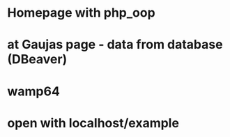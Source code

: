 # Homepage with php_oop
# at Gaujas page - data from database (DBeaver)
# wamp64
# open with localhost/example